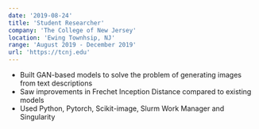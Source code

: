 ```yaml
---
date: '2019-08-24'
title: 'Student Researcher'
company: 'The College of New Jersey'
location: 'Ewing Townhsip, NJ'
range: 'August 2019 - December 2019'
url: 'https://tcnj.edu'
---
```


- Built GAN-based models to solve the problem of generating images from text descriptions
- Saw improvements in Frechet Inception Distance compared to existing models
- Used Python, Pytorch, Scikit-image, Slurm Work Manager and Singularity

